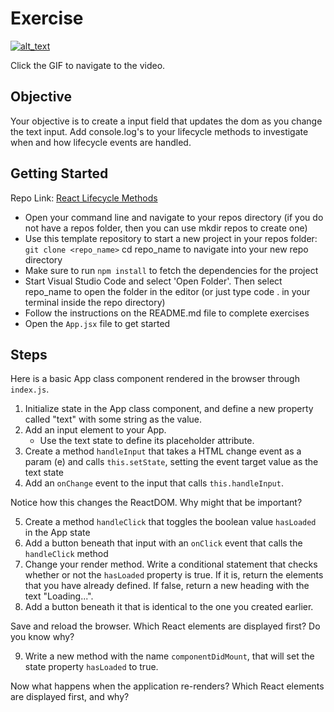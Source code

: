 # Exercise

[![alt_text](/assets/images/lectures/react/React-Lifecycle-Methods-Exercise-high.gif)](https://vimeo.com/516933313)

Click the GIF to navigate to the video.

## Objective

Your objective is to create a input field that updates the dom as you change the text input. Add console.log's to your lifecycle methods to investigate when and how lifecycle events are handled.

## Getting Started

Repo Link: [React Lifecycle Methods](https://github.com/Bryantellius/react_lifecycle_methods)

- Open your command line and navigate to your repos directory (if you do not have a repos folder, then you can use mkdir repos to create one)
- Use this template repository to start a new project in your repos folder: `git clone <repo_name>` cd repo_name to navigate into your new repo directory
- Make sure to run `npm install` to fetch the dependencies for the project
- Start Visual Studio Code and select 'Open Folder'. Then select repo_name to open the folder in the editor (or just type code . in your terminal inside the repo directory)
- Follow the instructions on the README.md file to complete exercises
- Open the `App.jsx` file to get started

## Steps

Here is a basic App class component rendered in the browser through `index.js`.

1. Initialize state in the App class component, and define a new property called "text" with some string as the value.
2. Add an input element to your App.
   - Use the text state to define its placeholder attribute.
3. Create a method `handleInput` that takes a HTML change event as a param (e) and calls `this.setState`, setting the event target value as the text state
4. Add an `onChange` event to the input that calls `this.handleInput`.

Notice how this changes the ReactDOM. Why might that be important?

5. Create a method `handleClick` that toggles the boolean value `hasLoaded` in the App state
6. Add a button beneath that input with an `onClick` event that calls the `handleClick` method
7. Change your render method. Write a conditional statement that checks whether or not the `hasLoaded` property is true. If it is, return the elements that you have already defined. If false, return a new heading with the text "Loading...".
8. Add a button beneath it that is identical to the one you created earlier.

Save and reload the browser. Which React elements are displayed first? Do you know why?

9. Write a new method with the name `componentDidMount`, that will set the state property `hasLoaded` to true.

Now what happens when the application re-renders? Which React elements are displayed first, and why?

<br>
